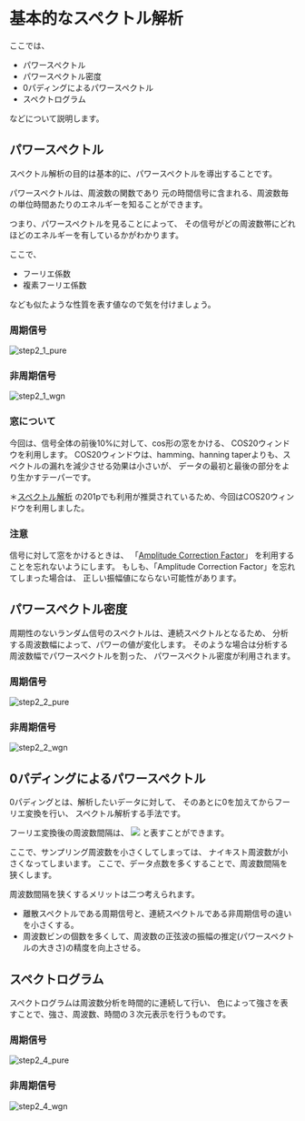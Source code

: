 <a id="Step2"></a>
# 基本的なスペクトル解析

ここでは、

- パワースペクトル
- パワースペクトル密度
- 0パディングによるパワースペクトル
- スペクトログラム

などについて説明します。
<!--  -->
<a id="Step2_1"></a>
## パワースペクトル
スペクトル解析の目的は基本的に、パワースペクトルを導出することです。

パワースペクトルは、周波数の関数であり
元の時間信号に含まれる、周波数毎の単位時間あたりのエネルギーを知ることができます。

つまり、パワースペクトルを見ることによって、
その信号がどの周波数帯にどれほどのエネルギーを有しているかがわかります。

ここで、

- フーリエ係数
- 複素フーリエ係数

なども似たような性質を表す値なので気を付けましょう。

### 周期信号
![step2_1_pure](https://github.com/tmusimesabaoi4i/Spectrum_Analysis_with_MATLAB/blob/main/part1_program/step2_1/step2_1_pure.png)

### 非周期信号
![step2_1_wgn](https://github.com/tmusimesabaoi4i/Spectrum_Analysis_with_MATLAB/blob/main/part1_program/step2_1/step2_1_wgn.png)

### 窓について
今回は、信号全体の前後10%に対して、cos形の窓をかける、
COS20ウィンドウを利用します。
COS20ウィンドウは、hamming、hanning taperよりも、スペクトルの漏れを減少させる効果は小さいが、
データの最初と最後の部分をより生かすテーパーです。

＊[スペクトル解析](https://www.amazon.co.jp/%E3%82%B9%E3%83%9A%E3%82%AF%E3%83%88%E3%83%AB%E8%A7%A3%E6%9E%90-%E6%97%A5%E9%87%8E-%E5%B9%B9%E9%9B%84/dp/4254121830)
の201pでも利用が推奨されているため、今回はCOS20ウィンドウを利用しました。

### 注意
信号に対して窓をかけるときは、
「[Amplitude Correction Factor](https://jp.mathworks.com/matlabcentral/answers/372516-calculate-windowing-correction-factor)」
を利用することを忘れないようにします。
もしも、「Amplitude Correction Factor」を忘れてしまった場合は、
正しい振幅値にならない可能性があります。
<a id="Step2_2"></a>
## パワースペクトル密度
周期性のないランダム信号のスペクトルは、連続スペクトルとなるため、
分析する周波数幅によって、パワーの値が変化します。
そのような場合は分析する周波数幅でパワースペクトルを割った、
パワースペクトル密度が利用されます。

### 周期信号
![step2_2_pure](https://github.com/tmusimesabaoi4i/Spectrum_Analysis_with_MATLAB/blob/main/part1_program/step2_2/step2_2_pure.png)

### 非周期信号
![step2_2_wgn](https://github.com/tmusimesabaoi4i/Spectrum_Analysis_with_MATLAB/blob/main/part1_program/step2_2/step2_2_wgn.png)
<!--  -->
<a id="Step2_3"></a>
## 0パディングによるパワースペクトル
0パディングとは、解析したいデータに対して、
そのあとに0を加えてからフーリエ変換を行い、
スペクトル解析する手法です。

フーリエ変換後の周波数間隔は、
<img src="https://latex.codecogs.com/gif.latex?f_%7Bs%7D/N">
と表すことができます。

ここで、サンプリング周波数を小さくしてしまっては、
ナイキスト周波数が小さくなってしまいます。
ここで、データ点数を多くすることで、周波数間隔を狭くします。

周波数間隔を狭くするメリットは二つ考えられます。

- 離散スペクトルである周期信号と、連続スペクトルである非周期信号の違いを小さくする。
- 周波数ビンの個数を多くして、周波数の正弦波の振幅の推定(パワースペクトルの大きさ)の精度を向上させる。
<!--  -->
<a id="Step2_4"></a>
## スペクトログラム
スペクトログラムは周波数分析を時間的に連続して行い、
色によって強さを表すことで、強さ、周波数、時間の３次元表示を行うものです。

### 周期信号
![step2_4_pure](https://github.com/tmusimesabaoi4i/Spectrum_Analysis_with_MATLAB/blob/main/part1_program/step2_4/step2_4_pure.png)

### 非周期信号
![step2_4_wgn](https://github.com/tmusimesabaoi4i/Spectrum_Analysis_with_MATLAB/blob/main/part1_program/step2_4/step2_4_wgn.png)
<!--  -->
